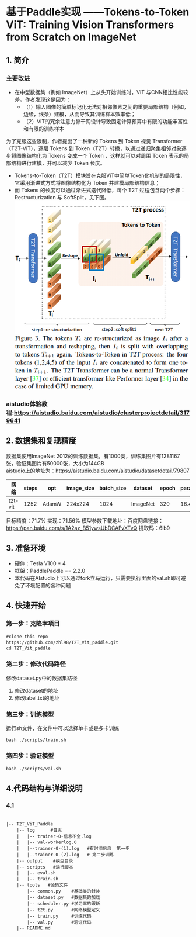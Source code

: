# 基于Paddle实现  ——Tokens-to-Token ViT: Training Vision Transformers from Scratch on ImageNet
## 1. 简介
### 主要改进
* 在中型数据集（例如 ImageNet）上从头开始训练时，ViT 与CNN相比性能较差。作者发现这是因为：
    * （1）输入图像的简单标记化无法对相邻像素之间的重要局部结构（例如，边缘，线条）建模，从而导致其训练样本效率低；
    * （2）ViT的冗余注意力骨干网设计导致固定计算预算中有限的功能丰富性和有限的训练样本

为了克服这些限制，作者提出了一种新的 Tokens 到 Token 视觉 Transformer（T2T-ViT），逐层 Tokens 到 Token（T2T）转换，以通过递归聚集相邻对象逐步将图像结构化为 Tokens 变成一个 Token ，这样就可以对周围 Token 表示的局部结构进行建模，并可以减少 Token 长度。

* Tokens-to-Token（T2T）模块旨在克服ViT中简单Token化机制的局限性，它采用渐进式方式将图像结构化为 Token 并建模局部结构信息；
* 而 Tokens 的长度可以通过渐进式迭代降低，每个 T2T 过程包含两个步骤：Restructurization 与 SoftSplit，见下图。  
![模型示意图](./images/t2t.png)


### aistudio体验教程:https://aistudio.baidu.com/aistudio/clusterprojectdetail/3179641

## 2. 数据集和复现精度
数据集使用ImageNet 2012的训练数据集，有1000类，训练集图片有1281167张，验证集图片有50000张，大小为144GB  
aistudio上的地址为：https://aistudio.baidu.com/aistudio/datasetdetail/79807  

|  网络   | steps  |  opt  | image_size   | batch_size | dataset   | epoch  |params_size|
|  ----  | ----  | ----    |  ----       | ----          |----  | ----  |----  |
| t2t-vit  | 1252  | AdamW | 224x224    |1024        |ImageNet| 320 |16.45MB|

目标精度：71.7%
实现：71.56%
模型参数下载地址：百度网盘链接：https://pan.baidu.com/s/1A2az_B51ywsUbDCAFvXTvQ 
提取码：6ib9

## 3. 准备环境
* 硬件：Tesla V100 * 4
* 框架：PaddlePaddle == 2.2.0
* 本代码在AIstudio上可以通过fork立马运行，只需要执行里面的val.sh即可避免了环境配置的各种问题
## 4. 快速开始
### 第一步：克隆本项目
    #clone this repo    
    https://github.com/zhl98/T2T_Vit_paddle.git
    cd T2T_Vit_paddle
### 第二步：修改代码路径
修改dataset.py中的数据集路径    
1. 修改dataset的地址
2. 修改label.txt的地址
### 第三步：训练模型
运行sh文件，在文件中可以选择单卡或是多卡训练    

    bash ./scripts/train.sh
### 第四步：验证模型
    bash ./scripts/val.sh

## 4.代码结构与详细说明
### 4.1 


```

|-- T2T_ViT_Paddle
    |-- log      #日志
    |   |-- trainer-0-信息不全.log 
    |   |-- val-workerlog.0 
    |   |--trainer-0-(1).log   #有时间信息  第一步
    |   |--trainer-0-(2).log   # 第二步训练
    |-- output    #模型目录
    |-- scripts   #运行脚本
    |   |-- eval.sh
    |   |-- train.sh
    |-- tools   #源码文件
        |-- common.py    #基础类的封装
        |-- dataset.py	 #数据集的加载
        |-- scheduler.py #学习率的跟新
        |-- t2t.py		 #网络模型定义	
        |-- train.py	 #训练代码
        |-- val.py		 #验证代码
    |-- README.md      

```



